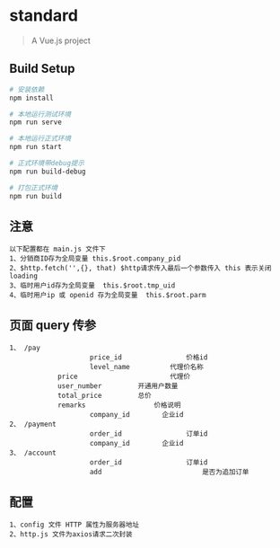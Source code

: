# standard

> A Vue.js project

## Build Setup

``` bash
# 安装依赖
npm install

# 本地运行测试环境
npm run serve

# 本地运行正式环境
npm run start

# 正式环境带debug提示
npm run build-debug

# 打包正式环境
npm run build

```

## 注意

	以下配置都在 main.js 文件下
	1、分销商ID存为全局变量 this.$root.company_pid
	2、$http.fetch('',{}, that) $http请求传入最后一个参数传入 this 表示关闭loading
	3、临时用户id存为全局变量  this.$root.tmp_uid
	4、临时用户ip 或 openid 存为全局变量  this.$root.parm

## 页面 query 传参
	
	1、 /pay   	
						price_id 				价格id
						level_name			代理价名称
		        price						代理价
		        user_number 		开通用户数量
		        total_price 		总价
		        remarks					价格说明
						company_id 		  企业id
	2、 /payment
						order_id				订单id
						company_id 		  企业id
	3、 /account
						order_id				订单id
						add 						是否为追加订单

## 配置

	1、config 文件 HTTP 属性为服务器地址
	2、http.js 文件为axios请求二次封装
